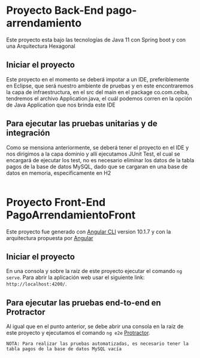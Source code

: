 # Proyecto Back-End pago-arrendamiento

Este proyecto esta bajo las tecnologías de Java 11 con Spring boot y con una Arquitectura Hexagonal

## Iniciar el proyecto

Este proyecto en el momento se deberá impotar a un IDE, preferiblemente en Eclipse, que será nuestro ambiente de pruebas y en este encontraremos la capa de infraestructura, en el src del main en el package co.com.ceiba, tendremos el archivo Application.java, el cuál podemos corren en la opción de Java Application que nos brinda este IDE

## Para ejecutar las pruebas unitarias y de integración

Como se mensiona anteriormente, se deberá tener el proyecto en el IDE y nos dirigimos a la capa dominio y allí ejecutamos JUnit Test, el cual se encargará de ejecutar los test, no es necesario eliminar los datos de la tabla pagos de la base de datos MySQL, dado que se cargaran en una base de datos en memoria, especificamente en H2


```

```
# Proyecto Front-End PagoArrendamientoFront

Este proyecto fue generado con [Angular CLI](https://github.com/angular/angular-cli) version 10.1.7 y con la arquitectura propuesta por [Angular](https://angular.io/guide/styleguide#overall-structural-guidelines )

## Iniciar el proyecto

En una consola y sobre la raíz de este proyecto ejecutar el comando `ng serve`. Para abrir la aplicación web usar el siguiente link: `http://localhost:4200/`. 

## Para ejecutar las pruebas end-to-end en Protractor

Al igual que en el punto anterior, se debe abrir una consola en la raíz de este proyecto y ejecutamos el comando  `ng e2e` [Protractor](http://www.protractortest.org/).

```
NOTA: Para realizar las pruebas automatizadas, es necesario tener la tabla pagos de la base de datos MySQL vacía
```

